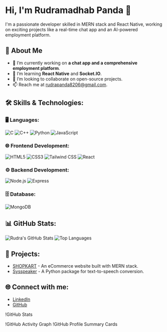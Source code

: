 # Hi, I'm Rudramadhab Panda 👋
I'm a passionate developer skilled in MERN stack and React Native, working on exciting projects like a real-time chat app and an AI-powered employment platform.

## 🚀 About Me
- 🔭 I’m currently working on **a chat app and a comprehensive employment platform**.
- 🌱 I’m learning **React Native** and **Socket.IO**.
- 👯 I’m looking to collaborate on open-source projects.
- 📫 Reach me at [rudrapanda8206@gmail.com](mailto:rudrapanda8206@gmail.com).

## 🛠️ Skills & Technologies:
### 🖥️ Languages:
![C](https://img.shields.io/badge/-C-000?&logo=C)
![C++](https://img.shields.io/badge/-C++-00599C?logo=c%2B%2B)
![Python](https://img.shields.io/badge/-Python-000?&logo=python)
![JavaScript](https://img.shields.io/badge/-JavaScript-000?logo=javascript)

### 🌐 Frontend Development:
![HTML5](https://img.shields.io/badge/-HTML5-E34F26?logo=html5)
![CSS3](https://img.shields.io/badge/-CSS3-1572B6?logo=css3)
![Tailwind CSS](https://img.shields.io/badge/-TailwindCSS-38B2AC?logo=tailwind-css)
![React](https://img.shields.io/badge/-React-20232A?logo=react)

### ⚙️ Backend Development:
![Node.js](https://img.shields.io/badge/-Node.js-339933?logo=node.js)
![Express](https://img.shields.io/badge/-Express.js-000?logo=express)

### 🗄️ Database:
![MongoDB](https://img.shields.io/badge/-MongoDB-47A248?logo=mongodb)


## 📊 GitHub Stats:
![Rudra's GitHub Stats](https://github-readme-stats.vercel.app/api?username=pandarudra&show_icons=true&theme=radical)
![Top Languages](https://github-readme-stats.vercel.app/api/top-langs/?username=pandarudra&layout=compact&theme=radical)

## 💼 Projects:
- [SHOPKART](https://github.com/pandarudra/shopkart) - An eCommerce website built with MERN stack.
- [Sysspeaker](https://github.com/pandarudra/sysspeaker) - A Python package for text-to-speech conversion.

## 🌐 Connect with me:
- [LinkedIn](https://www.linkedin.com/in/rudra-panda-a45487229/)
- [GitHub](https://github.com/pandarudra)

!GitHub Stats

!GitHub Activity Graph
!GitHub Profile Summary Cards

